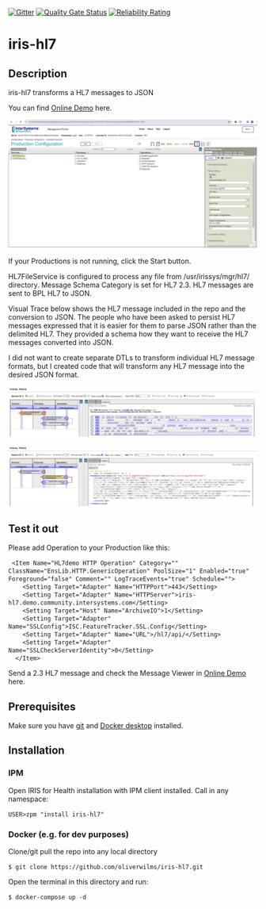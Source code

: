 [![Gitter](https://img.shields.io/badge/Available%20on-Intersystems%20Open%20Exchange-00b2a9.svg)](https://openexchange.intersystems.com/package/iris-hl7)
 [![Quality Gate Status](https://community.objectscriptquality.com/api/project_badges/measure?project=intersystems_iris_community%2Firis-hl7&metric=alert_status)](https://community.objectscriptquality.com/dashboard?id=intersystems_iris_community%2Firis-hl7)
 [![Reliability Rating](https://community.objectscriptquality.com/api/project_badges/measure?project=intersystems_iris_community%2Firis-hl7&metric=reliability_rating)](https://community.objectscriptquality.com/dashboard?id=intersystems_iris_community%2Firis-hl7)

# iris-hl7

## Description
iris-hl7 transforms a HL7 messages to JSON

You can find [Online Demo](https://iris-hl7.demo.community.intersystems.com/csp/user/EnsPortal.ProductionConfig.zen?PRODUCTION=otw.NewProduction&$NAMESPACE=USER) here.

![screenshot](https://github.com/oliverwilms/bilder/blob/main/iris-hl7.JPG)

If your Productions is not running, click the Start button.

HL7FileService is configured to process any file from /usr/irissys/mgr/hl7/ directory. Message Schema Category is set for HL7 2.3. HL7 messages are sent to BPL HL7 to JSON.

Visual Trace below shows the HL7 message included in the repo and the conversion to JSON.
The people who have been asked to persist HL7 messages expressed that it is easier for them to parse JSON rather than the delimited HL7.
They provided a schema how they want to receive the HL7 messages converted into JSON.

I did not want to create separate DTLs to transform individual HL7 message formats, but I created code that will transform any HL7 message into the desired JSON format.

![screenshot](https://github.com/oliverwilms/bilder/blob/main/iris-hl7_trace_hl7.JPG)

![screenshot](https://github.com/oliverwilms/bilder/blob/main/iris-hl7_trace_json.JPG)

## Test it out

Please add Operation to your Production like this:

```
 <Item Name="HL7demo HTTP Operation" Category="" ClassName="EnsLib.HTTP.GenericOperation" PoolSize="1" Enabled="true" Foreground="false" Comment="" LogTraceEvents="true" Schedule="">
    <Setting Target="Adapter" Name="HTTPPort">443</Setting>
    <Setting Target="Adapter" Name="HTTPServer">iris-hl7.demo.community.intersystems.com</Setting>
    <Setting Target="Host" Name="ArchiveIO">1</Setting>
    <Setting Target="Adapter" Name="SSLConfig">ISC.FeatureTracker.SSL.Config</Setting>
    <Setting Target="Adapter" Name="URL">/hl7/api/</Setting>
    <Setting Target="Adapter" Name="SSLCheckServerIdentity">0</Setting>
  </Item>
```

Send a 2.3 HL7 message and check the Message Viewer in [Online Demo](https://iris-hl7.demo.community.intersystems.com/csp/user/EnsPortal.MessageViewer.zen) here.

## Prerequisites
Make sure you have [git](https://git-scm.com/book/en/v2/Getting-Started-Installing-Git) and [Docker desktop](https://www.docker.com/products/docker-desktop) installed.

## Installation 

### IPM

Open IRIS for Health installation with IPM client installed. Call in any namespace:

```
USER>zpm "install iris-hl7"
```

### Docker (e.g. for dev purposes)

Clone/git pull the repo into any local directory

```
$ git clone https://github.com/oliverwilms/iris-hl7.git
```

Open the terminal in this directory and run:

```
$ docker-compose up -d
```
